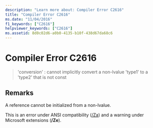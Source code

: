 ```yaml
---
description: "Learn more about: Compiler Error C2616"
title: "Compiler Error C2616"
ms.date: "11/04/2016"
f1_keywords: ["C2616"]
helpviewer_keywords: ["C2616"]
ms.assetid: 8d0c02d6-a0b0-4135-b10f-438d67da68c6
---
```

# Compiler Error C2616

> 'conversion' : cannot implicitly convert a non-lvalue 'type1' to a 'type2' that is not const

## Remarks

A reference cannot be initialized from a non-lvalue.

This is an error under ANSI compatibility ([/Za](../../build/reference/za-ze-disable-language-extensions.md)) and a warning under Microsoft extensions (**/Ze**).
